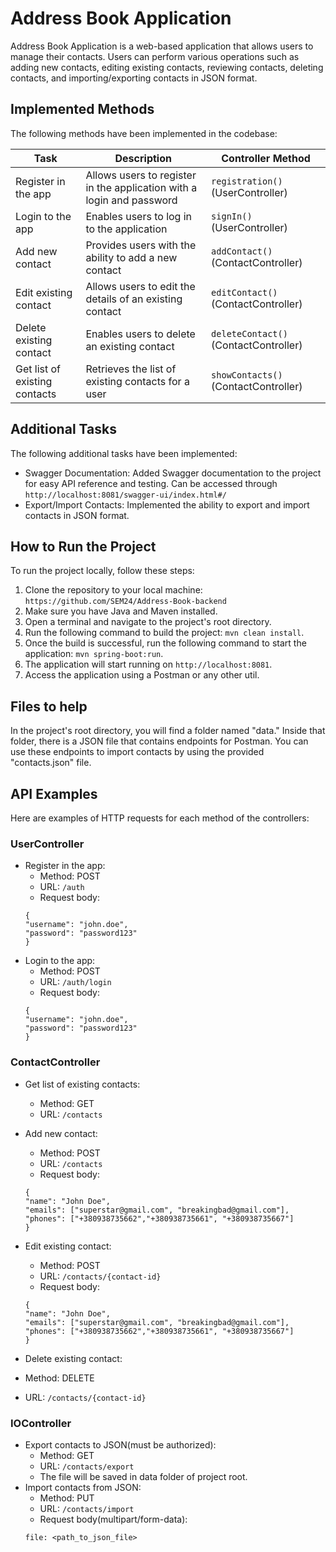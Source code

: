 # Address Book Application
Address Book Application is a web-based application that allows users to manage their contacts. Users can perform various operations such as adding new contacts, editing existing contacts, reviewing contacts, deleting contacts, and importing/exporting contacts in JSON format.

## Implemented Methods

The following methods have been implemented in the codebase:

| Task                               | Description                                                     | Controller Method                     |
|------------------------------------|-----------------------------------------------------------------|---------------------------------------|
| Register in the app                | Allows users to register in the application with a login and password | `registration()` (UserController)     |
| Login to the app                   | Enables users to log in to the application                      | `signIn()` (UserController)           |
| Add new contact                    | Provides users with the ability to add a new contact            | `addContact()` (ContactController)     |
| Edit existing contact              | Allows users to edit the details of an existing contact         | `editContact()` (ContactController)    |
| Delete existing contact            | Enables users to delete an existing contact                     | `deleteContact()` (ContactController)  |
| Get list of existing contacts      | Retrieves the list of existing contacts for a user              | `showContacts()` (ContactController)   |

## Additional Tasks

The following additional tasks have been implemented:

- Swagger Documentation: Added Swagger documentation to the project for easy API reference and testing. Can be accessed through ```http://localhost:8081/swagger-ui/index.html#/```
- Export/Import Contacts: Implemented the ability to export and import contacts in JSON format.
## How to Run the Project

To run the project locally, follow these steps:

1. Clone the repository to your local machine: ```https://github.com/SEM24/Address-Book-backend```
2. Make sure you have Java and Maven installed.
3. Open a terminal and navigate to the project's root directory.
4. Run the following command to build the project: `mvn clean install`.
5. Once the build is successful, run the following command to start the application: `mvn spring-boot:run`.
6. The application will start running on `http://localhost:8081`.
7. Access the application using a Postman or any other util.

## Files to help
In the project's root directory, you will find a folder named "data." Inside that folder, there is a JSON file that contains endpoints for Postman. You can use these endpoints to import contacts by using the provided "contacts.json" file.

## API Examples
Here are examples of HTTP requests for each method of the controllers:

### UserController

* Register in the app:
  * Method: POST
  * URL: `/auth`
  * Request body:
   ```
   {
  "username": "john.doe",
  "password": "password123"
   }
* Login to the app:
  * Method: POST
  * URL: `/auth/login`
  * Request body:
   ```
   {
  "username": "john.doe",
  "password": "password123"
   }
### ContactController

* Get list of existing contacts:
  * Method: GET
  * URL: `/contacts`

* Add new contact:
  * Method: POST
  * URL: `/contacts`
  * Request body:
   ```
   {
  "name": "John Doe",
  "emails": ["superstar@gmail.com", "breakingbad@gmail.com"],
  "phones": ["+380938735662","+380938735661", "+380938735667"]
   }
* Edit existing contact:
  * Method: POST
  * URL: `/contacts/{contact-id}`
  * Request body:
   ```
   {
  "name": "John Doe",
  "emails": ["superstar@gmail.com", "breakingbad@gmail.com"],
  "phones": ["+380938735662","+380938735661", "+380938735667"]
   }
 * Delete existing contact:
  * Method: DELETE
  * URL: `/contacts/{contact-id}`
### IOController

* Export contacts to JSON(must be authorized):
  * Method: GET
  * URL: `/contacts/export`
  * The file will be saved in data folder of project root.
* Import contacts from JSON:
  * Method: PUT
  * URL: `/contacts/import`
  * Request body(multipart/form-data):
   ```
  file: <path_to_json_file>

